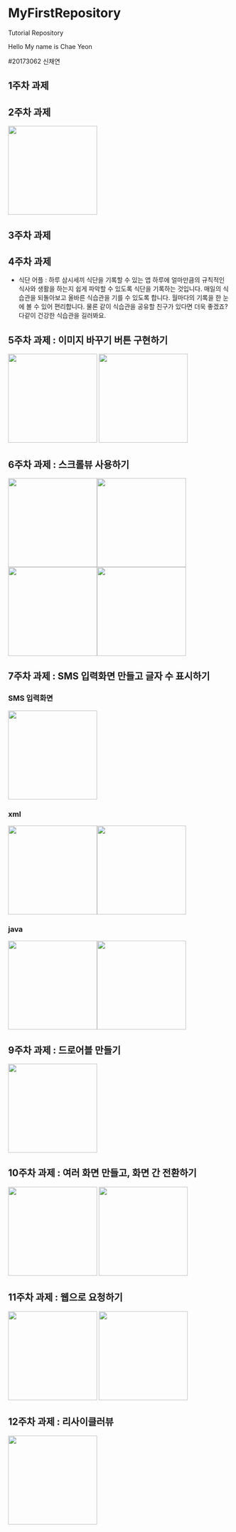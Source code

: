 # MyFirstRepository
Tutorial Repository

Hello My name is Chae Yeon

#20173062 신채연

## 1주차 과제

## 2주차 과제
<img src = "https://github.com/schaeyeon/20173062_SCY_androidApp/blob/master/2%E1%84%8C%E1%85%AE%E1%84%8E%E1%85%A1_20173062_%E1%84%89%E1%85%B5%E1%86%AB%E1%84%8E%E1%85%A2%E1%84%8B%E1%85%A7%E1%86%AB.png" width ="200"/>

## 3주차 과제

## 4주차 과제

- 식단 어플
 : 하루 삼시세끼 식단을 기록할 수 있는 앱
 하루에 얼마만큼의 규칙적인 식사와 생활을 하는지 쉽게 파악할 수 있도록 식단을 기록하는 것입니다.
 매일의 식습관을 되돌아보고 올바른 식습관을 기를 수 있도록 합니다.
 월마다의 기록을 한 눈에 볼 수 있어 편리합니다. 물론 같이 식습관을 공유할 친구가 있다면 더욱 좋겠죠?
 다같이 건강한 식습관을 길러봐요.

## 5주차 과제 : 이미지 바꾸기 버튼 구현하기
<img src = "https://user-images.githubusercontent.com/90373243/136207264-964d5cdf-08b7-490b-9918-e922dab2210c.png" width ="200"/>
<img src = "https://user-images.githubusercontent.com/90373243/136207274-1f856e7e-9bff-4390-a17a-333459ebc1b7.png" width ="200"/>


## 6주차 과제 : 스크롤뷰 사용하기
<img src ="https://user-images.githubusercontent.com/90373243/137474291-11ea2a4c-00a3-4db6-ac0b-f1c6682ce538.png" width ="200" /><img src = "https://user-images.githubusercontent.com/90373243/137474307-864c79ca-675b-4bbc-a4d0-741778270b08.png" width ="200" />
<img src ="https://user-images.githubusercontent.com/90373243/137474313-01bef9d8-68bf-49ce-be11-d7f4cb6536e0.png" width ="200" /><img src = "https://user-images.githubusercontent.com/90373243/137474316-8eb37515-23cf-48d6-bba6-a7a9957f1878.png" width ="200" />

## 7주차 과제 : SMS 입력화면 만들고 글자 수 표시하기
### SMS 입력화면
<img src ="https://raw.githubusercontent.com/schaeyeon/20173062_SCY_androidApp/master/sewc/file/7stapp.png" width ="200" />

### xml
<img src ="https://raw.githubusercontent.com/schaeyeon/20173062_SCY_androidApp/master/sewc/file/xml1.png" width ="200" /><img src = "https://raw.githubusercontent.com/schaeyeon/20173062_SCY_androidApp/master/sewc/file/xml2.png" width ="200" />

### java
<img src ="https://raw.githubusercontent.com/schaeyeon/20173062_SCY_androidApp/master/sewc/file/java1.png" width ="200" /><img src = "https://raw.githubusercontent.com/schaeyeon/20173062_SCY_androidApp/master/sewc/file/java2.png" width ="200" />

## 9주차 과제 : 드로어블 만들기 
<img src = 
"https://raw.githubusercontent.com/schaeyeon/20173062_SCY_androidApp/master/sewc/file/9%E1%84%8C%E1%85%AE%E1%84%8E%E1%85%A1.png" width = "200"/>

## 10주차 과제 : 여러 화면 만들고, 화면 간 전환하기
<img src = "https://raw.githubusercontent.com/schaeyeon/20173062_SCY_androidApp/master/sewc/file/10.png" width ="200" />
<img src = "https://raw.githubusercontent.com/schaeyeon/20173062_SCY_androidApp/master/sewc/file/101.png" width ="200" />

## 11주차 과제 : 웹으로 요청하기
<img src = "https://raw.githubusercontent.com/schaeyeon/20173062_SCY_androidApp/master/sewc/file/11st1.png" width ="200" />
<img src = "https://raw.githubusercontent.com/schaeyeon/20173062_SCY_androidApp/master/sewc/file/11st2.png" width ="200" />


## 12주차 과제 : 리사이클러뷰 
<img src= "https://github.com/schaeyeon/20173062_SCY_androidApp/blob/master/sewc/file/%E1%84%85%E1%85%B5%E1%84%89%E1%85%A1%E1%84%8B%E1%85%B5%E1%84%8F%E1%85%B3%E1%86%AF%E1%84%85%E1%85%A5%E1%84%87%E1%85%B2.png" width = "200"/>

